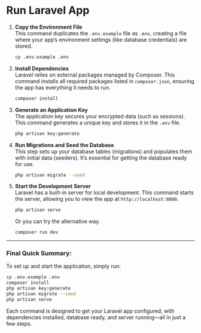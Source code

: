 # Run Laravel App

1. **Copy the Environment File**  
   This command duplicates the `.env.example` file as `.env`, creating a file where your app’s environment settings (like database credentials) are stored.

   ```bash
   cp .env.example .env
   ```

2. **Install Dependencies**  
   Laravel relies on external packages managed by Composer. This command installs all required packages listed in `composer.json`, ensuring the app has everything it needs to run.

   ```bash
   composer install
   ```

3. **Generate an Application Key**  
   The application key secures your encrypted data (such as sessions). This command generates a unique key and stores it in the `.env` file.

   ```bash
   php artisan key:generate
   ```

4. **Run Migrations and Seed the Database**  
   This step sets up your database tables (migrations) and populates them with initial data (seeders). It’s essential for getting the database ready for use.

   ```bash
   php artisan migrate --seed
   ```

5. **Start the Development Server**  
   Laravel has a built-in server for local development. This command starts the server, allowing you to view the app at `http://localhost:8000`.

   ```bash
   php artisan serve
   ```

   Or you can try the alternative way.

   ```bash
   composer run dev
   ```

---

### Final Quick Summary:
To set up and start the application, simply run:
```bash
cp .env.example .env
composer install
php artisan key:generate
php artisan migrate --seed
php artisan serve
```

Each command is designed to get your Laravel app configured, with dependencies installed, database ready, and server running—all in just a few steps.